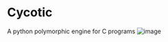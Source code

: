 # Cycotic
A python polymorphic engine for C programs
![image](https://user-images.githubusercontent.com/22229087/232258772-4deb87c4-5f5d-422f-aeb7-573122d39d8b.png)
